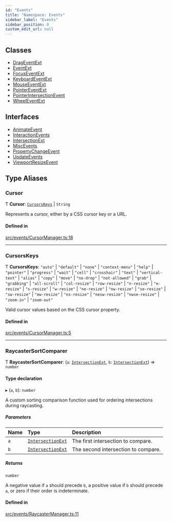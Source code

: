 ```yaml
---
id: "Events"
title: "Namespace: Events"
sidebar_label: "Events"
sidebar_position: 0
custom_edit_url: null
---
```


## Classes

- [DragEventExt](../classes/Events.DragEventExt.md)
- [EventExt](../classes/Events.EventExt.md)
- [FocusEventExt](../classes/Events.FocusEventExt.md)
- [KeyboardEventExt](../classes/Events.KeyboardEventExt.md)
- [MouseEventExt](../classes/Events.MouseEventExt.md)
- [PointerEventExt](../classes/Events.PointerEventExt.md)
- [PointerIntersectionEvent](../classes/Events.PointerIntersectionEvent.md)
- [WheelEventExt](../classes/Events.WheelEventExt.md)

## Interfaces

- [AnimateEvent](../interfaces/Events.AnimateEvent.md)
- [InteractionEvents](../interfaces/Events.InteractionEvents.md)
- [IntersectionExt](../interfaces/Events.IntersectionExt.md)
- [MiscEvents](../interfaces/Events.MiscEvents.md)
- [PropertyChangeEvent](../interfaces/Events.PropertyChangeEvent.md)
- [UpdateEvents](../interfaces/Events.UpdateEvents.md)
- [ViewportResizeEvent](../interfaces/Events.ViewportResizeEvent.md)

## Type Aliases

### Cursor

Ƭ **Cursor**: [`CursorsKeys`](Events.md#cursorskeys) \| `String`

Represents a cursor, either by a CSS cursor key or a URL.

#### Defined in

[src/events/CursorManager.ts:18](https://github.com/agargaro/three.ez/blob/5cb5c71/src/events/CursorManager.ts#L18)

___

### CursorsKeys

Ƭ **CursorsKeys**: ``"auto"`` \| ``"default"`` \| ``"none"`` \| ``"context-menu"`` \| ``"help"`` \| ``"pointer"`` \| ``"progress"`` \| ``"wait"`` \| ``"cell"`` \| ``"crosshair"`` \| ``"text"`` \| ``"vertical-text"`` \| ``"alias"`` \| ``"copy"`` \| ``"move"`` \| ``"no-drop"`` \| ``"not-allowed"`` \| ``"grab"`` \| ``"grabbing"`` \| ``"all-scroll"`` \| ``"col-resize"`` \| ``"row-resize"`` \| ``"n-resize"`` \| ``"e-resize"`` \| ``"s-resize"`` \| ``"w-resize"`` \| ``"ne-resize"`` \| ``"nw-resize"`` \| ``"se-resize"`` \| ``"sw-resize"`` \| ``"ew-resize"`` \| ``"ns-resize"`` \| ``"nesw-resize"`` \| ``"nwse-resize"`` \| ``"zoom-in"`` \| ``"zoom-out"``

Valid cursor values based on the CSS cursor property.

#### Defined in

[src/events/CursorManager.ts:5](https://github.com/agargaro/three.ez/blob/5cb5c71/src/events/CursorManager.ts#L5)

___

### RaycasterSortComparer

Ƭ **RaycasterSortComparer**: (`a`: [`IntersectionExt`](../interfaces/Events.IntersectionExt.md), `b`: [`IntersectionExt`](../interfaces/Events.IntersectionExt.md)) => `number`

#### Type declaration

▸ (`a`, `b`): `number`

A custom sorting comparison function used for ordering intersections during raycasting.

##### Parameters

| Name | Type | Description |
| :------ | :------ | :------ |
| `a` | [`IntersectionExt`](../interfaces/Events.IntersectionExt.md) | The first intersection to compare. |
| `b` | [`IntersectionExt`](../interfaces/Events.IntersectionExt.md) | The second intersection to compare. |

##### Returns

`number`

A negative value if `a` should precede `b`, a positive value if `b` should precede `a`, or zero if their order is indeterminate.

#### Defined in

[src/events/RaycasterManager.ts:11](https://github.com/agargaro/three.ez/blob/5cb5c71/src/events/RaycasterManager.ts#L11)
